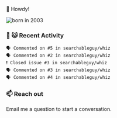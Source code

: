 👋 Howdy!

![born in 2003](https://img.shields.io/badge/last%20major%20release-2003-success)

### 🧶 🐱 Recent Activity

```
🗣 Commented on #5 in searchableguy/whiz
🗣 Commented on #2 in searchableguy/whiz
❗️ Closed issue #3 in searchableguy/whiz
🗣 Commented on #3 in searchableguy/whiz
🗣 Commented on #4 in searchableguy/whiz
```

### 📫 Reach out

Email me a question to start a conversation.
